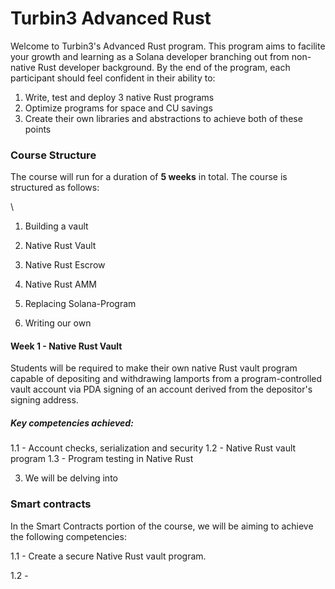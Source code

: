 # Turbin3 Advanced Rust

Welcome to Turbin3's Advanced Rust program. This program aims to facilite your growth and learning as a Solana developer branching out from non-native Rust developer background. By the end of the program, each participant should feel confident in their ability to:

1. Write, test and deploy 3 native Rust programs
2. Optimize programs for space and CU savings
3. Create their own libraries and abstractions to achieve both of these points

### Course Structure

The course will run for a duration of **5 weeks** in total. The course is structured as follows:

\
1. Building a vault

1. Native Rust Vault
2. Native Rust Escrow
3. Native Rust AMM
4. Replacing Solana-Program
5. Writing our own 

#### Week 1 - Native Rust Vault

Students will be required to make their own native Rust vault program capable of depositing and withdrawing lamports from a program-controlled vault account via PDA signing of an account derived from the depositor's signing address.

##### Key competencies achieved:

1.1 - Account checks, serialization and security
1.2 - Native Rust vault program
1.3 - Program testing in Native Rust

3. We will be delving into

### Smart contracts

In the Smart Contracts portion of the course, we will be aiming to achieve the following competencies:

1.1 - Create a secure Native Rust vault program.

1.2 -